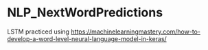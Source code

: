 # NLP_NextWordPredictions

LSTM practiced using https://machinelearningmastery.com/how-to-develop-a-word-level-neural-language-model-in-keras/
